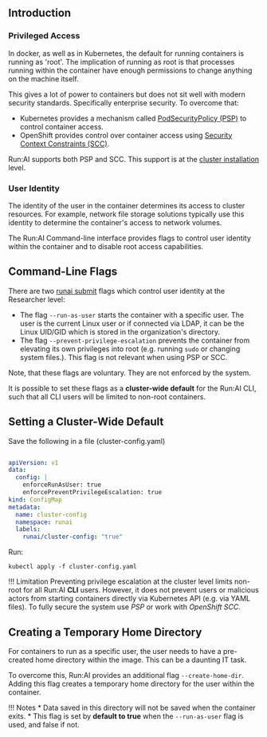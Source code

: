 ## Introduction

### Privileged Access

In docker, as well as in Kubernetes, the default for running containers is running as 'root'. The implication of running as root is that processes running within the container have enough permissions to change anything on the machine itself. 

This gives a lot of power to containers but does not sit well with modern security standards. Specifically enterprise security. To overcome that: 

* Kubernetes provides a mechanism called [PodSecurityPolicy (PSP)](https://kubernetes.io/docs/concepts/policy/pod-security-policy/) to control container access.
* OpenShift provides control over container access using [Security Context Constraints (SCC)](https://www.openshift.com/blog/understanding-service-accounts-sccs).

Run:AI supports both PSP and SCC. This support is at the [cluster installation](customize-cluster-install.md) level. 

### User Identity

The identity of the user in the container determines its access to cluster resources. For example, network file storage solutions typically use this identity to determine the container's access to network volumes. 


The Run:AI Command-line interface provides flags to control user identity within the container and to disable root access capabilities. 

## Command-Line Flags
There are two [runai submit](../../../Researcher/cli-reference/runai-submit.md) flags which control user identity at the Researcher level:

* The flag ``--run-as-user`` starts the container with a specific user. The user is the current Linux user or if connected via LDAP, it can be the Linux UID/GID which is stored in the organization's directory. 
* The flag ``--prevent-privilege-escalation`` prevents the container from elevating its own privileges into root (e.g. running ``sudo`` or changing system files.). This flag is not relevant when using PSP or SCC. 

Note, that these flags are voluntary. They are not enforced by the system.

It is possible to set these flags as a __cluster-wide default__ for the Run:AI CLI, such that all CLI users will be limited to non-root containers.

## Setting a Cluster-Wide Default

Save the following in a file (cluster-config.yaml)

``` YAML

apiVersion: v1
data:
  config: |
    enforceRunAsUser: true
    enforcePreventPrivilegeEscalation: true
kind: ConfigMap
metadata:
  name: cluster-config
  namespace: runai
  labels:
    runai/cluster-config: "true"
```

Run:

    kubectl apply -f cluster-config.yaml

!!! Limitation
    Preventing privilege escalation at the cluster level limits non-root for all Run:AI __CLI__ users. However, it does not prevent users or malicious actors from starting containers directly via Kubernetes API (e.g. via YAML files). To fully secure the system use _PSP_ or work with _OpenShift SCC_.
 

## Creating a Temporary Home Directory

For containers to run as a specific user, the user needs to have a pre-created home directory within the image. This can be a daunting IT task. 

To overcome this, Run:AI provides an additional flag `--create-home-dir`. Adding this flag creates a temporary home directory for the user within the container.  

!!! Notes
    * Data saved in this directory will not be saved when the container exits. 
    * This flag is set by __default to true__ when the `--run-as-user` flag is used, and false if not.